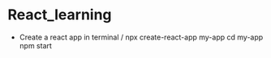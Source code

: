 # React_learning

- Create a react app in terminal / 
  npx create-react-app my-app
  cd my-app
  npm start

